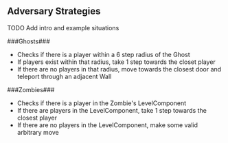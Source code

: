 ## Adversary Strategies ##

TODO Add intro and example situations

###Ghosts###
- Checks if there is a player within a 6 step radius of the Ghost
- If players exist within that radius, take 1 step towards the closet player
- If there are no players in that radius, move towards the closest door and teleport through an adjacent Wall

###Zombies###
- Checks if there is a player in the Zombie's LevelComponent
- If there are players in the LevelComponent, take 1 step towards the closest player
- If there are no players in the LevelComponent, make some valid arbitrary move
